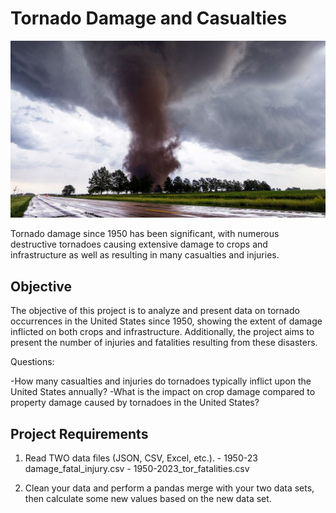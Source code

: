 # Tornado Damage and Casualties

![tornado](images/tornado.jpg)

Tornado damage since 1950 has been significant, with numerous destructive tornadoes causing 
extensive damage to crops and infrastructure as well as resulting in many casualties and injuries.

## Objective

The objective of this project is to analyze and present data on tornado occurrences in the United
States since 1950, showing the extent of damage inflicted on both crops and infrastructure.
Additionally, the project aims to present the number of injuries and fatalities resulting from
these disasters.

Questions:

-How many casualties and injuries do tornadoes typically inflict upon the United States annually?
-What is the impact on crop damage compared to property damage caused by tornadoes in the United 
  States? 

## Project Requirements
  
   1. Read TWO data files (JSON, CSV, Excel, etc.).
     - 1950-23 damage_fatal_injury.csv
     - 1950-2023_tor_fatalities.csv

  2. Clean your data and perform a pandas merge with your two data sets, then calculate some new
     values based on the new data set.